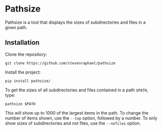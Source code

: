 # Pathsize

Pathsize is a tool that displays the sizes of subdirectories and files in a given path.

## Installation

Clone the repository:
```
git clone https://github.com/stevenraphael/pathsize
```
Install the project:
```
pip install pathsize/
```


To get the sizes of all subdirectories and files contained in a path ```$PATH```, type:
```
pathsize $PATH
```
This will show up to 1000 of the largest items in the path. 
To change the number of items shown, use the ```--top``` option, followed by a number.
To only show sizes of subdirectories and not files, use the ```--nofiles``` option.